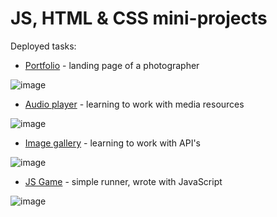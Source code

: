 # JS, HTML & CSS mini-projects

Deployed tasks:
- [Portfolio](https://foxtrotkilomike.github.io/JS-mini-projects/portfolio/) - landing page of a photographer

![image](https://user-images.githubusercontent.com/83244224/170749738-cbbbeb2d-8a84-45a2-9fce-76c291f4fc44.png)

- [Audio player](https://foxtrotkilomike.github.io/JS-mini-projects/audio-player/) - learning to work with media resources

![image](https://user-images.githubusercontent.com/83244224/170750168-f6b67820-1e03-45bd-9451-2fac9325e127.png)

- [Image gallery](https://foxtrotkilomike.github.io/JS-mini-projects/image-galery/) - learning to work with API's

![image](https://user-images.githubusercontent.com/83244224/170750842-d3d8662e-91b4-4bbe-92ed-f154d8b5a6b3.png)

- [JS Game](https://foxtrotkilomike.github.io/JS-mini-projects/random-game/) - simple runner, wrote with JavaScript

![image](https://user-images.githubusercontent.com/83244224/170751859-6fe31cc5-17c3-4203-9d7c-6e5ff4f5baa5.png)

